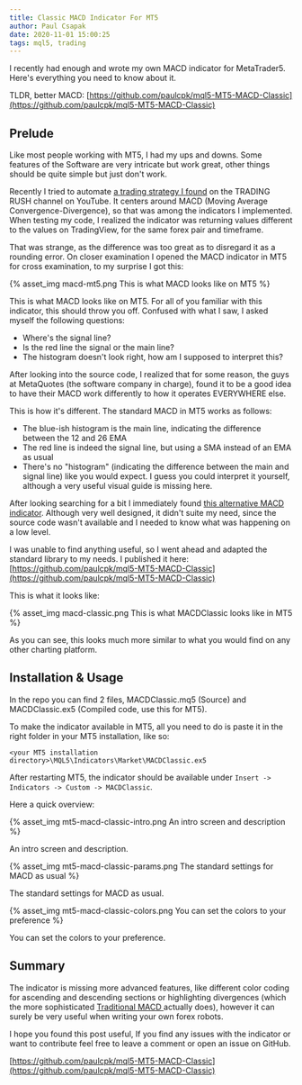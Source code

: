 ```yaml
---
title: Classic MACD Indicator For MT5
author: Paul Csapak
date: 2020-11-01 15:00:25
tags: mql5, trading
---
```


I recently had enough and wrote my own MACD indicator for MetaTrader5. Here's everything you need to know about it.

<!-- more -->

TLDR, better MACD: [https://github.com/paulcpk/mql5-MT5-MACD-Classic](https://github.com/paulcpk/mql5-MT5-MACD-Classic)

## Prelude

Like most people working with MT5, I had my ups and downs. Some features of the Software are very intricate but work great, other things should be quite simple but just don't work. 

Recently I tried to automate [a trading strategy I found](https://www.youtube.com/watch?v=nmffSjdZbWQ&t=242s) on the TRADING RUSH channel on YouTube. It centers around MACD (Moving Average Convergence-Divergence), so that was among the indicators I implemented. When testing my code, I realized the indicator was returning values different to the values on TradingView, for the same forex pair and timeframe. 

That was strange, as the difference was too great as to disregard it as a rounding error. On closer examination I opened the MACD indicator in MT5 for cross examination, to my surprise I got this:

{% asset_img macd-mt5.png This is what MACD looks like on MT5 %}

This is what MACD looks like on MT5. For all of you familiar with this indicator, this should throw you off. Confused with what I saw, I asked myself the following questions:
- Where's the signal line?
- Is the red line the signal or the main line?
- The histogram doesn't look right, how am I supposed to interpret this?

After looking into the source code, I realized that for some reason, the guys at MetaQuotes (the software company in charge), found it to be a good idea to have their MACD work differently to how it operates EVERYWHERE else. 

This is how it's different. The standard MACD in MT5 works as follows:
- The blue-ish histogram is the main line, indicating the difference between the 12 and 26 EMA
- The red line is indeed the signal line, but using a SMA instead of an EMA as usual
- There's no "histogram" (indicating the difference between the main and signal line) like you would expect. I guess you could interpret it yourself, although a very useful visual guide is missing here.

After looking searching for a bit I immediately found [this alternative MACD indicator](https://www.mql5.com/en/market/product/2593). Although very well designed, it didn't suite my need, since the source code wasn't available and I needed to know what was happening on a low level.

I was unable to find anything useful, so I went ahead and adapted the standard library to my needs. I published it here: [https://github.com/paulcpk/mql5-MT5-MACD-Classic](https://github.com/paulcpk/mql5-MT5-MACD-Classic)

This is what it looks like:

{% asset_img macd-classic.png This is what MACDClassic looks like in MT5 %}

As you can see, this looks much more similar to what you would find on any other charting platform. 

## Installation & Usage

In the repo you can find 2 files, MACDClassic.mq5 (Source) and MACDClassic.ex5 (Compiled code, use this for MT5). 

To make the indicator available in MT5, all you need to do is paste it in the right folder in your MT5 installation, like so:

`<your MT5 installation directory>\MQL5\Indicators\Market\MACDClassic.ex5`

After restarting MT5, the indicator should be available under `Insert -> Indicators -> Custom -> MACDClassic`.

Here a quick overview:

{% asset_img mt5-macd-classic-intro.png An intro screen and description %}

An intro screen and description.

{% asset_img mt5-macd-classic-params.png The standard settings for MACD as usual %}

The standard settings for MACD as usual.

{% asset_img mt5-macd-classic-colors.png You can set the colors to your preference %}

You can set the colors to your preference.

## Summary

The indicator is missing more advanced features, like different color coding for ascending and descending sections or highlighting divergences (which the more sophisticated [Traditional MACD ](https://www.mql5.com/en/market/product/2593) actually does), however it can surely be very useful when writing your own forex robots.

I hope you found this post useful, If you find any issues with the indicator or want to contribute feel free to leave a comment or open an issue on GitHub.

[https://github.com/paulcpk/mql5-MT5-MACD-Classic](https://github.com/paulcpk/mql5-MT5-MACD-Classic)

